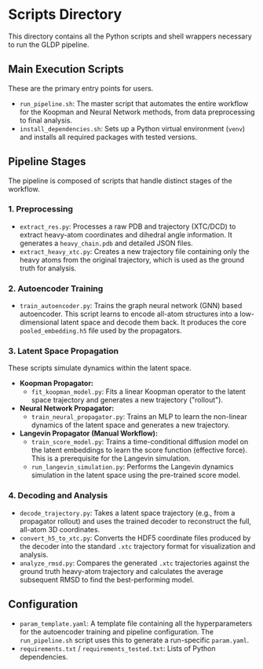 # Scripts Directory

This directory contains all the Python scripts and shell wrappers necessary to run the GLDP pipeline.

## Main Execution Scripts

These are the primary entry points for users.

-   `run_pipeline.sh`: The master script that automates the entire workflow for the Koopman and Neural Network methods, from data preprocessing to final analysis.
-   `install_dependencies.sh`: Sets up a Python virtual environment (`venv`) and installs all required packages with tested versions.

## Pipeline Stages

The pipeline is composed of scripts that handle distinct stages of the workflow.

### 1. Preprocessing

-   `extract_res.py`: Processes a raw PDB and trajectory (XTC/DCD) to extract heavy-atom coordinates and dihedral angle information. It generates a `heavy_chain.pdb` and detailed JSON files.
-   `extract_heavy_xtc.py`: Creates a new trajectory file containing only the heavy atoms from the original trajectory, which is used as the ground truth for analysis.

### 2. Autoencoder Training

-   `train_autoencoder.py`: Trains the graph neural network (GNN) based autoencoder. This script learns to encode all-atom structures into a low-dimensional latent space and decode them back. It produces the core `pooled_embedding.h5` file used by the propagators.

### 3. Latent Space Propagation

These scripts simulate dynamics within the latent space.

-   **Koopman Propagator:**
    -   `fit_koopman_model.py`: Fits a linear Koopman operator to the latent space trajectory and generates a new trajectory ("rollout").
-   **Neural Network Propagator:**
    -   `train_neural_propagator.py`: Trains an MLP to learn the non-linear dynamics of the latent space and generates a new trajectory.
-   **Langevin Propagator (Manual Workflow):**
    -   `train_score_model.py`: Trains a time-conditional diffusion model on the latent embeddings to learn the score function (effective force). This is a prerequisite for the Langevin simulation.
    -   `run_langevin_simulation.py`: Performs the Langevin dynamics simulation in the latent space using the pre-trained score model.

### 4. Decoding and Analysis

-   `decode_trajectory.py`: Takes a latent space trajectory (e.g., from a propagator rollout) and uses the trained decoder to reconstruct the full, all-atom 3D coordinates.
-   `convert_h5_to_xtc.py`: Converts the HDF5 coordinate files produced by the decoder into the standard `.xtc` trajectory format for visualization and analysis.
-   `analyze_rmsd.py`: Compares the generated `.xtc` trajectories against the ground truth heavy-atom trajectory and calculates the average subsequent RMSD to find the best-performing model.

## Configuration

-   `param_template.yaml`: A template file containing all the hyperparameters for the autoencoder training and pipeline configuration. The `run_pipeline.sh` script uses this to generate a run-specific `param.yaml`.
-   `requirements.txt` / `requirements_tested.txt`: Lists of Python dependencies.
